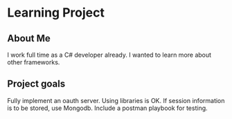 # Learning Project #

## About Me ##

I work full time as a C# developer already. I wanted to learn more about other frameworks.

## Project goals ##


Fully implement an oauth server. Using libraries is OK.
If session information is to be stored, use Mongodb.
Include a postman playbook for testing.



